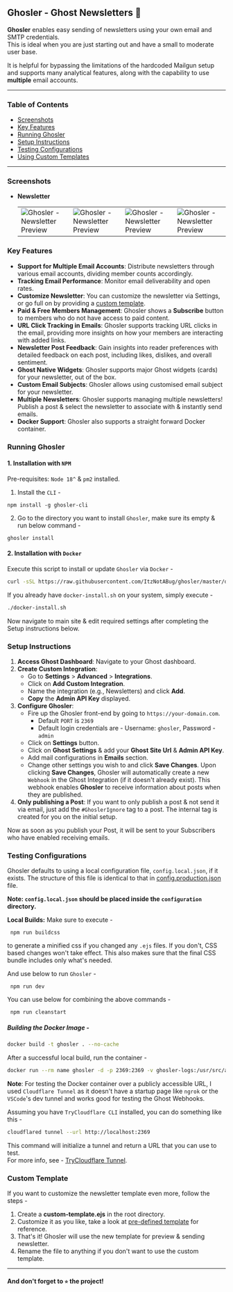 ## Ghosler - Ghost Newsletters 👻

**Ghosler** enables easy sending of newsletters using your own email and SMTP credentials.\
This is ideal when you are just starting out and have a small to moderate user base.

It is helpful for bypassing the limitations of the hardcoded Mailgun setup and supports many analytical features, along
with the capability to use **multiple** email accounts.

---

### Table of Contents

- [Screenshots](#screenshots)
- [Key Features](#key-features)
- [Running Ghosler](#running-ghosler)
- [Setup Instructions](#setup-instructions)
- [Testing Configurations](#testing-configurations)
- [Using Custom Templates](#custom-template)

---

### Screenshots

- **Newsletter**
    <table>
      <tr>
        <td><img style="border-radius: 2px;" src="https://github.com/ItzNotABug/ghosler/assets/20625965/8f909219-7d20-444c-af49-3a4d9b309e5b" alt="Ghosler - Newsletter Preview" /></td>
        <td><img style="border-radius: 2px;" src="https://github.com/ItzNotABug/ghosler/assets/20625965/9264b063-b064-4096-8c52-b10c4b0f4656" alt="Ghosler - Newsletter Preview" /></td>
        <td><img style="border-radius: 2px;" src="https://github.com/ItzNotABug/ghosler/assets/20625965/75798fa3-7246-44f0-867e-0e716a24a1f4" alt="Ghosler - Newsletter Preview" /></td>
        <td><img style="border-radius: 2px;" src="https://github.com/ItzNotABug/ghosler/assets/20625965/e5fdc7c9-f762-46f1-bee2-65a564909919" alt="Ghosler - Newsletter Preview" /></td>
      </tr>
    </table>

### Key Features

- **Support for Multiple Email Accounts**: Distribute newsletters through various email accounts, dividing member counts
  accordingly.
- **Tracking Email Performance**: Monitor email deliverability and open rates.
- **Customize Newsletter**: You can customize the newsletter via Settings, or go full on by providing
  a [custom template](#custom-template).
- **Paid & Free Members Management**: Ghosler shows a **Subscribe** button to members who do not have access to paid
  content.
- **URL Click Tracking in Emails**: Ghosler supports tracking URL clicks in the email, providing more insights on how
  your members are interacting with added links.
- **Newsletter Post Feedback**: Gain insights into reader preferences with detailed feedback on each post, including
  likes, dislikes, and overall sentiment.
- **Ghost Native Widgets**: Ghosler supports major Ghost widgets (cards) for your newsletter, out of the box.
- **Custom Email Subjects**: Ghosler allows using customised email subject for your newsletter.
- **Multiple Newsletters**: Ghosler supports managing multiple newsletters! Publish a post & select the newsletter to
  associate with & instantly send emails.
- **Docker Support**: Ghosler also supports a straight forward Docker container.

### Running Ghosler

#### 1. Installation with `NPM`

Pre-requisites: `Node 18^` & `pm2` installed.

1. Install the `CLI` -

  ```npm
  npm install -g ghosler-cli
  ```

2. Go to the directory you want to install `Ghosler`, make sure its empty & run below command -

  ```shell
  ghosler install
  ```

#### 2. Installation with `Docker`

Execute this script to install or update `Ghosler` via `Docker` -

```bash
curl -sSL https://raw.githubusercontent.com/ItzNotABug/ghosler/master/docker-install.sh -o docker-install.sh && chmod +x docker-install.sh && ./docker-install.sh
```

If you already have `docker-install.sh` on your system, simply execute -

```bash
./docker-install.sh
```

Now navigate to main site & edit required settings after completing the Setup instructions below.

### Setup Instructions

1. **Access Ghost Dashboard**: Navigate to your Ghost dashboard.
2. **Create Custom Integration**:
    - Go to **Settings** > **Advanced** > **Integrations**.
    - Click on **Add Custom Integration**.
    - Name the integration (e.g., Newsletters) and click **Add**.
    - **Copy** the **Admin API Key** displayed.
3. **Configure Ghosler**:
    - Fire up the Ghosler front-end by going to `https://your-domain.com`.
        - Default `PORT` is `2369`
        - Default login credentials are - Username: `ghosler`, Password - `admin`
    - Click on **Settings** button.
    - Click on **Ghost Settings** & add your **Ghost Site Url** & **Admin API Key**.
    - Add mail configurations in **Emails** section.
    - Change other settings you wish to and click **Save Changes**.
      Upon clicking **Save Changes**, Ghosler will automatically create a new `Webhook` in the Ghost Integration (if it
      doesn't already exist).
      This webhook enables **Ghosler** to receive information about posts when they are published.
4. **Only publishing a Post**: If you want to only publish a post & not send it via email, just add the `#GhoslerIgnore`
   tag to a post. The internal tag is created for you on the initial setup.

Now as soon as you publish your Post, it will be sent to your Subscribers who have enabled receiving emails.

### Testing Configurations

Ghosler defaults to using a local configuration file, `config.local.json`, if it exists. The structure of this file is
identical to that in [config.production.json](./configuration/config.production.json) file.

**Note: `config.local.json` should be placed inside the `configuration` directory.**

**Local Builds:**
Make sure to execute -

   ```shell
    npm run buildcss
   ``` 

to generate a minified css if you changed any `.ejs` files.
If you don't, CSS based changes won't take effect. This also makes sure that the final CSS bundle includes only what's
needed.

And use below to run `Ghosler` -

   ```shell
    npm run dev
   ```

You can use below for combining the above commands -

   ```shell
    npm run cleanstart
   ```

##### Building the Docker Image -

```bash
docker build -t ghosler . --no-cache
```

After a successful local build, run the container -

```bash
docker run --rm name ghosler -d -p 2369:2369 -v ghosler-logs:/usr/src/app/.logs -v ghosler-analytics:/usr/src/app/files -v ghosler-configuration:/usr/src/app/configuration ghosler
```

**Note**: For testing the Docker container over a publicly accessible URL, I used `Cloudflare Tunnel` as it doesn't have
a startup page like `ngrok` or the `VSCode`'s dev tunnel and works good for testing the Ghost Webhooks.

Assuming you have `TryCloudflare CLI` installed, you can do something like this -

```bash
cloudflared tunnel --url http://localhost:2369
```

This command will initialize a tunnel and return a URL that you can use to test.\
For more info,
see - [TryCloudflare Tunnel](https://developers.cloudflare.com/cloudflare-one/connections/connect-networks/do-more-with-tunnels/trycloudflare/).

### Custom Template

If you want to customize the newsletter template even more, follow the steps -

1. Create a **custom-template.ejs** in the root directory.
2. Customize it as you like, take a look at [pre-defined template](./views/newsletter.ejs) for reference.
3. That's it! Ghosler will use the new template for preview & sending newsletter.
4. Rename the file to anything if you don't want to use the custom template.

---

#### And don't forget to `⭐` the project!